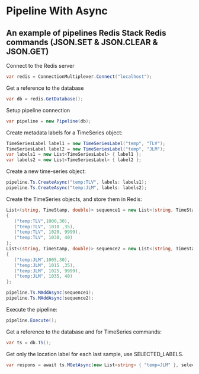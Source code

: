 # Pipeline With Async
## An example of pipelines Redis Stack Redis commands (JSON.SET & JSON.CLEAR & JSON.GET)

Connect to the Redis server
```csharp
var redis = ConnectionMultiplexer.Connect("localhost");
```

Get a reference to the database
```csharp
var db = redis.GetDatabase();
```

Setup pipeline connection
```csharp
var pipeline = new Pipeline(db);
```

Create metadata labels for a TimeSeries object:

```csharp
TimeSeriesLabel label1 = new TimeSeriesLabel("temp", "TLV");
TimeSeriesLabel label2 = new TimeSeriesLabel("temp", "JLM");
var labels1 = new List<TimeSeriesLabel> { label1 };
var labels2 = new List<TimeSeriesLabel> { label2 };
```

Create a new time-series object:

```csharp
pipeline.Ts.CreateAsync("temp:TLV", labels: labels1);
pipeline.Ts.CreateAsync("temp:JLM", labels: labels2);
```

Create the TimeSeries objects, and store them in Redis:

```csharp
List<(string, TimeStamp, double)> sequence1 = new List<(string, TimeStamp, double)>()
{
   ("temp:TLV",1000,30),
   ("temp:TLV", 1010 ,35),
   ("temp:TLV", 1020, 9999),
   ("temp:TLV", 1030, 40)
};
List<(string, TimeStamp, double)> sequence2 = new List<(string, TimeStamp, double)>()
{
   ("temp:JLM",1005,30),
   ("temp:JLM", 1015 ,35),
   ("temp:JLM", 1025, 9999),
   ("temp:JLM", 1035, 40)
};

pipeline.Ts.MAddAsync(sequence1);
pipeline.Ts.MAddAsync(sequence2);

```

Execute the pipeline:

```csharp
pipeline.Execute();
```

Get a reference to the database and for TimeSeries commands:
```csharp
var ts = db.TS();
```

Get only the location label for each last sample, use SELECTED_LABELS.
```csharp
var respons = await ts.MGetAsync(new List<string> { "temp=JLM" }, selectedLabels: new List<string> { "location" });
```
